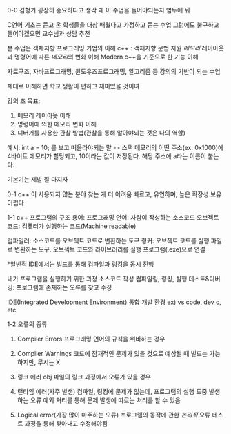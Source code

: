 0-0
김형기
굉장히 중요하다고 생각
왜 이 수업을 들어야되는지 염두에 둬

C언어 기초는 듣고 온 학생들을 대상
배웠다고 가정하고 듣는 수업
그럼에도 불구하고 들어야겠으면 교수님과 상담 추천

본 수업은 객체지향 프로그래밍 기법의 이해
c++ : 객체지향 문법 지원
*메모리* 레이아웃과 명령어에 따른 *메모리*의 변화 이해
Modern c++을 기준으로 한 기능 이해

자료구조, 자바프로그래밍, 윈도우즈프로그래밍, 알고리즘 등 강의의 기반이 되는 수업

제대로 이해하면 학교 생활이 편하고 재미있을 것이여

강의 초 목표:
1. 메모리 레이아웃 이해
2. 명령어에 의한 메모리 변화 이해
3. 디버거를 사용한 관찰 방법(관찰을 통해 알아야되는 것은 나의 역할)

예시:
int a = 10;
를 보고 떠올라야되는 말
->
스택 메모리의 어떤 주소(ex. 0x1000)에 4바이트 메모리가 할당되고, 10이라는 값이 저장된다. 해당 주소에 a라는 이름이 붙는다.

기본기는 제발 잘 다지자

0-1
c++ 이 사용되지 않는 분야 찾는 게 더 어려움
빠르고, 유연하며, 높은 확장성 보유
어렵다

1-1
c++ 프로그램의 구조
용어:
프로그래밍 언어: 사람이 작성하는 소스코드
오브젝트 코드: 컴퓨터가 실행하는 코드(Machine readable)

컴파일러: 소스코드를 오브젝트 코드로 변환하는 도구
링커: 오브젝트 코드를 실행 파일로 변환하는 도구. 오브젝트 코드와 
라이브러리를 실행 프로그램(.exe)으로 연결 

*일반적 IDE에서는 빌드를 통해 컴파일과 링킹을 동시 진행

내가 프로그램을 실행하기 위한 과정
소스코드 작성 컴파일링, 링킹, 실행
테스트&디버깅: 프로그램에 존재하는 오류를 찾고 수정

IDE(Integrated Development Environment)
통합 개발 환경
ex) vs code, dev c, etc

1-2
오류의 종류
1. Compiler Errors
프로그래밍 언어의 규칙을 위바하는 경우

2. Compiler Warnings
코드에 잠재적인 문제가 있을 것으로 예상될 때
빌드는 가능하지만, 무시는 X

3. 링크 에러
    obj 파일의 링크 과정에서 오류가 있을 경우

4. 런타임 에러(자주 발생)
    컴파일, 링킹에 문제가 없는데, 프로그램의 실행 도중 발생하는 오류
    예외 처리를 통해 문제 발생에 따르는 처리를 할 수 있음

5. Logical error(가장 많이 마주하는 오류)
    프로그램의 동작에 관한 *논리적* 오류
    테스트 과정을 통해 찾아내고 수정해야됨
